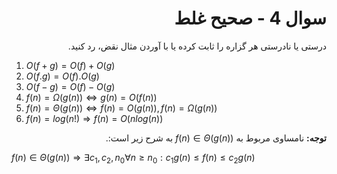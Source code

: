 <div dir="rtl">

# سوال 4 - صحیح غلط

درستی یا نادرستی هر گزاره را ثابت کرده یا با آوردن مثال نقض، رد کنید.


<div dir="ltr">
    
1. $O(f+g) = O(f)+O(g)$
2. $O(f.g) = O(f).O(g)$
3. $O(f-g)=O(f)-O(g)$
4. $f(n)= \Omega(g(n)) \iff g(n)= O(f(n))$
5. $f(n) = \Theta (g(n)) \iff f(n) = O(g(n)), f(n)=\Omega (g(n))$
6. $f(n)=log(n!) \Rightarrow f(n)=O(nlog(n))$

</div>

</div>

<div dir="rtl">

**توجه:** نامساوی مربوط به $f(n)\in\Theta(g(n))$ به شرح زیر است:.


<div dir="ltr">
    
$f(n) \in \Theta(g(n)) \Rightarrow \exists c_1, c_2, n_0 \forall n\geq n_0: c_1g(n) \leq f(n) \leq c_2g(n)$

</div>

</div>
